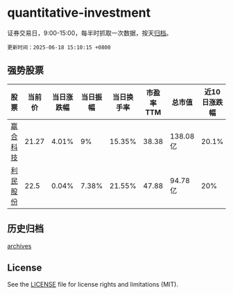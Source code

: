 # quantitative-investment

证券交易日，9:00-15:00，每半时抓取一次数据，按天[归档](archives)。

`更新时间：2025-06-18 15:10:15 +0800`

## 强势股票

|股票|当前价|当日涨跌幅|当日振幅|当日换手率|市盈率TTM|总市值|近10日涨跌幅|
|----|----|----|----|----|----|----|----|
|[赢合科技](https://xueqiu.com/S/SZ300457)|21.27|4.01%|9%|15.35%|38.38|138.08亿|20.1%|
|[利民股份](https://xueqiu.com/S/SZ002734)|22.5|0.04%|7.38%|21.55%|47.88|94.78亿|20%|

## 历史归档

[archives](archives)

## License

See the [LICENSE](LICENSE) file for license rights and limitations (MIT).